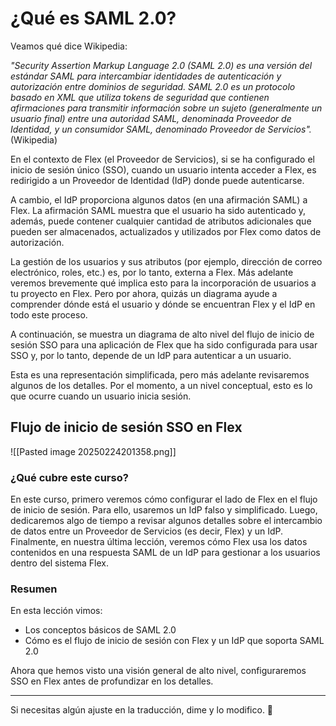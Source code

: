 
# ¿Qué es SAML 2.0?

Veamos qué dice Wikipedia:

_"Security Assertion Markup Language 2.0 (SAML 2.0) es una versión del estándar SAML para intercambiar identidades de autenticación y autorización entre dominios de seguridad. SAML 2.0 es un protocolo basado en XML que utiliza tokens de seguridad que contienen afirmaciones para transmitir información sobre un sujeto (generalmente un usuario final) entre una autoridad SAML, denominada Proveedor de Identidad, y un consumidor SAML, denominado Proveedor de Servicios"._ (Wikipedia)

En el contexto de Flex (el Proveedor de Servicios), si se ha configurado el inicio de sesión único (SSO), cuando un usuario intenta acceder a Flex, es redirigido a un Proveedor de Identidad (IdP) donde puede autenticarse.

A cambio, el IdP proporciona algunos datos (en una afirmación SAML) a Flex. La afirmación SAML muestra que el usuario ha sido autenticado y, además, puede contener cualquier cantidad de atributos adicionales que pueden ser almacenados, actualizados y utilizados por Flex como datos de autorización.

La gestión de los usuarios y sus atributos (por ejemplo, dirección de correo electrónico, roles, etc.) es, por lo tanto, externa a Flex. Más adelante veremos brevemente qué implica esto para la incorporación de usuarios a tu proyecto en Flex. Pero por ahora, quizás un diagrama ayude a comprender dónde está el usuario y dónde se encuentran Flex y el IdP en todo este proceso.

A continuación, se muestra un diagrama de alto nivel del flujo de inicio de sesión SSO para una aplicación de Flex que ha sido configurada para usar SSO y, por lo tanto, depende de un IdP para autenticar a un usuario.

Esta es una representación simplificada, pero más adelante revisaremos algunos de los detalles. Por el momento, a un nivel conceptual, esto es lo que ocurre cuando un usuario inicia sesión.

## Flujo de inicio de sesión SSO en Flex
![[Pasted image 20250224201358.png]]

### ¿Qué cubre este curso?

En este curso, primero veremos cómo configurar el lado de Flex en el flujo de inicio de sesión. Para ello, usaremos un IdP falso y simplificado. Luego, dedicaremos algo de tiempo a revisar algunos detalles sobre el intercambio de datos entre un Proveedor de Servicios (es decir, Flex) y un IdP. Finalmente, en nuestra última lección, veremos cómo Flex usa los datos contenidos en una respuesta SAML de un IdP para gestionar a los usuarios dentro del sistema Flex.

### Resumen

En esta lección vimos:

- Los conceptos básicos de SAML 2.0
- Cómo es el flujo de inicio de sesión con Flex y un IdP que soporta SAML 2.0

Ahora que hemos visto una visión general de alto nivel, configuraremos SSO en Flex antes de profundizar en los detalles.

---

Si necesitas algún ajuste en la traducción, dime y lo modifico. 🚀